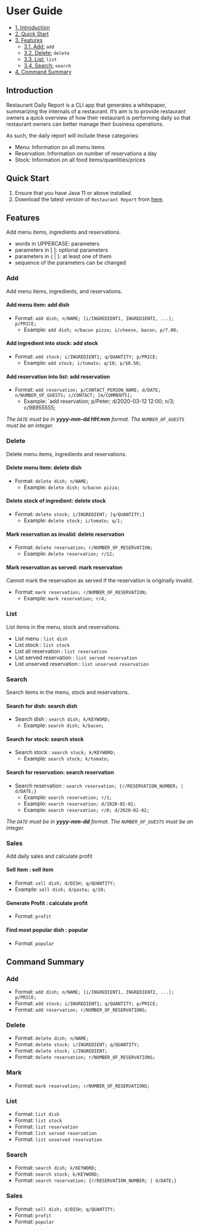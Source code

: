 # User Guide

* [1. Introduction](#introduction)
* [2. Quick Start](#quick-start)
* [3. Features](#features)
    + [3.1. Add:](#add) `add`
    + [3.2. Delete:](#delete) `delete`
    + [3.3. List:](#list) `list`
    + [3.4. Search:](#search) `search`
* [4. Command Summary](#command-summary)

<a name="introduction"></a>

## Introduction

Restaurant Daily Report is a CLI app that generates a whitepaper, 
summarizing the internals of a restaurant. It’s aim is to provide 
restaurant owners a quick overview of how their restaurant is performing 
daily so that restaurant owners can better manage their business operations.

As such, the daily report will include these categories:
* Menu: Information on all menu items
* Reservation: Information on number of reservations a day
* Stock: Information on all food items/quantities/prices

<a name="quick-start"></a>

## Quick Start

1. Ensure that you have Java 11 or above installed.
2. Download the latest version of `Restaurant Report` from [here](https://github.com/AY1920S2-CS2113-T14-4/tp).

<a name="features"></a>

## Features 

Add menu items, ingredients and reservations.

* words in UPPERCASE: parameters
* parameters in [ ]: optional parameters
* parameters in { | }: at least one of them
* sequence of the parameters can be changed

<a name="add"></a>

### Add
Add menu items, ingredients, and reservations.

#### Add menu item: add dish
* Format: `add dish; n/NAME; [i/INGREDIENT1, INGREDIENT2, ...]; p/PRICE;`
  + Example: `add dish; n/bacon pizza; i/cheese, bacon; p/7.00;`<br/>
  

#### Add ingredient into stock: add stock
* Format: `add stock; i/INGREDIENT1; q/QUANTITY; p/PRICE;`
  + Example: `add stock; i/tomato; q/10; p/$0.50;`<br/>


#### Add reservation into list: add reservation 
* Format: `add reservation; p/CONTACT_PERSON_NAME; d/DATE; n/NUMBER_OF_GUESTS; c/CONTACT; [m/COMMENTS];`
  + Example: `add reservation; p/Peter; d/2020-03-12 12:00; n/3; c/98955555;<br/>

*The `DATE` must be in **yyyy-mm-dd HH:mm** format. The `NUMBER_OF_GUESTS` must be an integer.*

<a name="delete"></a>

### Delete
Delete menu items, ingredients and reservations.

#### Delete menu item: delete dish
* Format: `delete dish; n/NAME;`
  + Example: `delete dish; n/bacon pizza;`<br/>


#### Delete stock of ingredient: delete stock
* Format: `delete stock; i/INGREDIENT; [q/QUANTITY;]`
  + Example: `delete stock; i/tomato; q/1;`<br/>


#### Mark reservation as invalid: delete reservation
* Format: `delete reservation; r/NUMBER_OF_RESERVATION;`
  + Example: `delete reservation; r/12;`<br/>


#### Mark reservation as served: mark reservation
Cannot mark the reservation as served if the reservation is originally invalid.
* Format: `mark reservation; r/NUMBER_OF_RESERVATION;`
  + Example: `mark reservation; r/4;`<br/>


<a name="list"></a>

### List
List items in the menu, stock and reservations.

* List menu : `list dish`
* List stock : `list stock`
* List all reservation : `list reservation`
* List served reservation : `list served reservation`
* List unserved reservation : `list unserved reservation`

<a name="search"></a>

### Search
Search items in the menu, stock and reservations.

#### Search for dish: search dish
* Search dish : `search dish; k/KEYWORD;`
  + Example: `search dish; k/bacon;`


#### Search for stock: search stock
* Search stock : `search stock; k/KEYWORD;`
  + Example: `search stock; k/tomato;`


#### Search for reservation: search reservation
* Search reservation : `search reservation; {r/RESERVATION_NUMBER; | d/DATE;}`
  + Example: `search reservation; r/1;`
  + Example: `search reservation; d/2020-02-02;`
  + Example: `search reservation; r/0; d/2020-02-02;`

*The `DATE` must be in **yyyy-mm-dd** format. The `NUMBER_OF_GUESTS` must be an integer.*

<a name="command-summary"></a>

### Sales
Add daily sales and calculate profit

#### Sell item : sell item
* Format: `sell dish; d/DISH; q/QUANTITY;`
* Example: `sell dish; d/pasta; q/10;`

#### Generate Profit : calculate profit
* Format: `profit`

#### Find most popular dish : popular
* Format: `popular`

## Command Summary

### Add
* Format: `add dish; n/NAME; [i/INGREDIENT1, INGREDIENT2, ...]; p/PRICE;`
* Format: `add stock; i/INGREDIENT1; q/QUANTITY; p/PRICE;`
* Format: `add reservation; r/NUMBER_OF_RESERVATIONS;`

### Delete
* Format: `delete dish; n/NAME;`
* Format: `delete stock; i/INGREDIENT; q/QUANTITY;`
* Format: `delete stock; i/INGREDIENT;`
* Format: `delete reservation; r/NUMBER_OF_RESERVATIONS;`

### Mark
* Format: `mark reservation; r/NUMBER_OF_RESERVATIONS;`

### List
* Format: `list dish`
* Format: `list stock`
* Format: `list reservation`
* Format: `list served reservation`
* Format: `list unserved reservation`

### Search
* Format: `search dish; k/KEYWORD;`
* Format: `search stock; k/KEYWORD;`
* Format: `search reservation; {r/RESERVATION_NUMBER; | d/DATE;}`

### Sales
* Format: `sell dish; d/DISH; q/QUANTITY;`
* Format: `profit`
* Format: `popular`